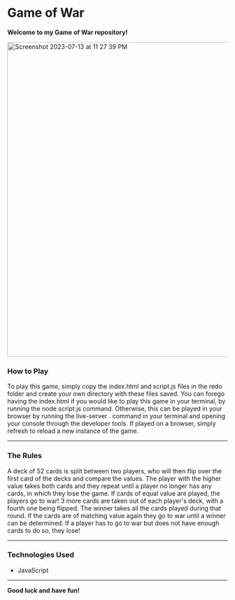 # Game of War

**Welcome to my Game of War repository!**

<img width="720" alt="Screenshot 2023-07-13 at 11 27 39 PM" src="https://github.com/manfredjoa/manfredjoagameofwar/assets/135570772/024ae19e-177f-4f0d-b74f-62245a7b6e58">



### How to Play
To play this game, simply copy the index.html and script.js files in the redo folder and create your own directory with these files saved. You can forego having the index.html if you would like to play this game in your terminal, by running the node script.js command. Otherwise, this can be played in your browser by running the live-server . command in your terminal and opening your console through the developer tools. If played on a browser, simply refresh to reload a new instance of the game.
___

### The Rules
A deck of 52 cards is split between two players, who will then flip over the first card of the decks and compare the values. The player with the higher value takes both cards and they repeat until a player no longer has any cards, in which they lose the game. If cards of equal value are played, the players go to war! 3 more cards are taken out of each player's deck, with a fourth one being flipped. The winner takes all the cards played during that round. If the cards are of matching value again they go to war until a winner can be determined. If a player has to go to war but does not have enough cards to do so, they lose!
___

### Technologies Used
- JavaScript
___

**Good luck and have fun!**

